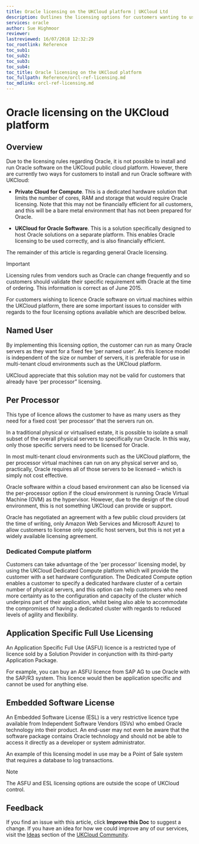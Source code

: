 ```yaml
---
title: Oracle licensing on the UKCloud platform | UKCloud Ltd
description: Outlines the licensing options for customers wanting to use Oracle on the UKCloud Platform
services: oracle
author: Sue Highmoor
reviewer:
lastreviewed: 16/07/2018 12:32:29
toc_rootlink: Reference
toc_sub1: 
toc_sub2:
toc_sub3:
toc_sub4:
toc_title: Oracle licensing on the UKCloud platform
toc_fullpath: Reference/orcl-ref-licensing.md
toc_mdlink: orcl-ref-licensing.md
---
```


# Oracle licensing on the UKCloud platform

## Overview

Due to the licensing rules regarding Oracle, it is not possible to install and run Oracle software on the UKCloud public cloud platform. However, there are currently two ways for customers to install and run Oracle software with UKCloud:

- **Private Cloud for Compute**. This is a dedicated hardware solution that limits the number of cores, RAM and storage that would require Oracle licensing. Note that this may not be financially efficient for all customers, and this will be a bare metal environment that has not been prepared for Oracle.

- **UKCloud for Oracle Software**. This is a solution specifically designed to host Oracle solutions on a separate platform. This enables Oracle licensing to be used correctly, and is also financially efficient.

The remainder of this article is regarding general Oracle licensing.

> [!IMPORTANT]
> Licensing rules from vendors such as Oracle can change frequently and so customers should validate their specific requirement with Oracle at the time of ordering. This information is correct as of June 2015.

For customers wishing to licence Oracle software on virtual machines within the UKCloud platform, there are some important issues to consider with regards to the four licensing options available which are described below.

## Named User

By implementing this licensing option, the customer can run as many Oracle servers as they want for a fixed fee ‘per named user’. As this licence model is independent of the size or number of servers, it is preferable for use in multi-tenant cloud environments such as the UKCloud platform.

UKCloud appreciate that this solution may not be valid for customers that already have ‘per processor” licensing.

## Per Processor

This type of licence allows the customer to have as many users as they need for a fixed cost ‘per processor’ that the servers run on.

In a traditional physical or virtualised estate, it is possible to isolate a small subset of the overall physical servers to specifically run Oracle. In this way, only those specific servers need to be licensed for Oracle.

In most multi-tenant cloud environments such as the UKCloud platform, the per processor virtual machines can run on any physical server and so, practically, Oracle requires all of those servers to be licensed – which is simply not cost effective.

Oracle software within a cloud based environment can also be licensed via the per-processor option if the cloud environment is running Oracle Virtual Machine (OVM) as the hypervisor. However, due to the design of the cloud environment, this is not something UKCloud can provide or support.

Oracle has negotiated an agreement with a few public cloud providers (at the time of writing, only Amazon Web Services and Microsoft Azure) to allow customers to license only specific host servers, but this is not yet a widely available licensing agreement.

### Dedicated Compute platform

Customers can take advantage of the 'per processor' licensing model, by using the UKCloud Dedicated Compute platform which will provide the customer with a set hardware configuration. The Dedicated Compute option enables a customer to specify a dedicated hardware cluster of a certain number of physical servers, and this option can help customers who need more certainty as to the configuration and capacity of the cluster which underpins part of their application, whilst being also able to accommodate the compromises of having a dedicated cluster with regards to reduced levels of agility and flexibility.

## Application Specific Full Use Licensing

An Application Specific Full Use (ASFU) licence is a restricted type of licence sold by a Solution Provider in conjunction with its third-party Application Package.

For example, you can buy an ASFU licence from SAP AG to use Oracle with the SAP/R3 system. This licence would then be application specific and cannot be used for anything else.

## Embedded Software License

An Embedded Software License (ESL) is a very restrictive licence type available from Independent Software Vendors (ISVs) who embed Oracle technology into their product. An end-user may not even be aware that the software package contains Oracle technology and should not be able to access it directly as a developer or system administrator.

An example of this licensing model in use may be a Point of Sale system that requires a database to log transactions.

> [!NOTE]
> The ASFU and ESL licensing options are outside the scope of UKCloud control.

## Feedback

If you find an issue with this article, click **Improve this Doc** to suggest a change. If you have an idea for how we could improve any of our services, visit the [Ideas](https://community.ukcloud.com/ideas) section of the [UKCloud Community](https://community.ukcloud.com).
